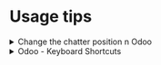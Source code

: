 # Usage tips

<details>

<summary>Change the chatter position n Odoo</summary>

If your screen is too small you can change the position of the chatter in odoo :&#x20;

To do that click on your name in the top corner in the right then select My profile![](<../.gitbook/assets/image (1).png>)

Then Edit and select Either Normal (Bottom) or Sided

![](<../.gitbook/assets/image (1) (1).png>)

For smaller screen select Normal

</details>

<details>

<summary>Odoo - Keyboard Shortcuts</summary>

<img src="../.gitbook/assets/image.png" alt="" data-size="original">

</details>

